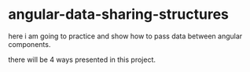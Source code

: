 # angular-data-sharing-structures

here i am going to practice and show how to pass data between angular components.

there will be 4 ways presented in this project.
